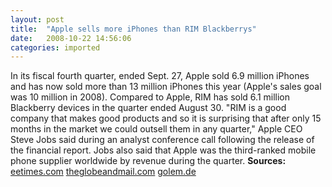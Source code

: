 ```yaml
---
layout: post
title:  "Apple sells more iPhones than RIM Blackberrys"
date:   2008-10-22 14:56:06
categories: imported
---
```

In its fiscal fourth quarter, ended Sept. 27, Apple sold 6.9 million iPhones and has now sold more than 13 million iPhones this year (Apple's sales goal was 10 million in 2008). Compared to Apple, RIM has sold 6.1 million Blackberry devices in the quarter ended August 30. "RIM is a good company that makes good products and so it is surprising that after only 15 months in the market we could outsell them in any quarter," Apple CEO Steve Jobs said during an analyst conference call following the release of the financial report. Jobs also said that Apple was the third-ranked mobile phone supplier worldwide by revenue during the quarter. **Sources:** [eetimes.com][1] [theglobeandmail.com][2] [golem.de][3]

[1]: http://www.eetimes.com/news/latest/showArticle.jhtml;jsessionid=ABKAOBRL3U35WQSNDLOSKHSCJUNN2JVN?articleID=211300318&pgno=2
[2]: http://www.theglobeandmail.com/servlet/story/LAC.20081022.RAPPLE22/TPStory/Business
[3]: http://www.golem.de/0810/63091.html